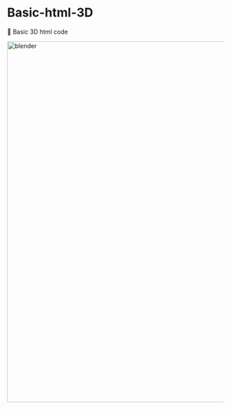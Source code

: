 # Basic-html-3D
👀 Basic 3D html code 

<a href="https://www.blender.org/" target="_blank" rel="noreferrer"> <img src="https://cdn.discordapp.com/attachments/843576515408560128/937749845261828216/95dcebc60d33cd721e64e2377e3109cb.png" alt="blender" width="840" height="840"/> </a>
